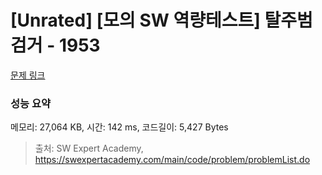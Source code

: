 # [Unrated] [모의 SW 역량테스트] 탈주범 검거 - 1953 

[문제 링크](https://swexpertacademy.com/main/code/problem/problemDetail.do?contestProbId=AV5PpLlKAQ4DFAUq) 

### 성능 요약

메모리: 27,064 KB, 시간: 142 ms, 코드길이: 5,427 Bytes



> 출처: SW Expert Academy, https://swexpertacademy.com/main/code/problem/problemList.do